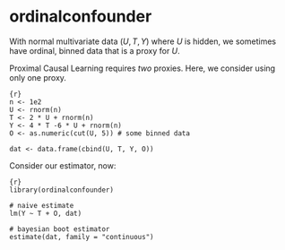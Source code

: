 # ordinalconfounder

With normal multivariate data $(U, T, Y)$ where $U$ is hidden, we sometimes have ordinal, binned data that is a proxy for $U$.

Proximal Causal Learning requires *two* proxies. Here, we consider using only one proxy.

```
{r}
n <- 1e2
U <- rnorm(n)
T <- 2 * U + rnorm(n)
Y <- 4 * T -6 * U + rnorm(n)
O <- as.numeric(cut(U, 5)) # some binned data

dat <- data.frame(cbind(U, T, Y, O))
```

Consider our estimator, now:

```
{r}
library(ordinalconfounder)

# naive estimate
lm(Y ~ T + O, dat)

# bayesian boot estimator
estimate(dat, family = "continuous")
```
